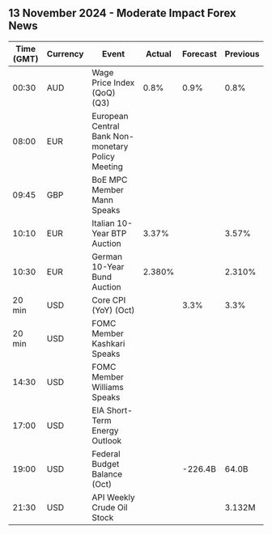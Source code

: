 ## 13 November 2024 - Moderate Impact Forex News

| Time (GMT) | Currency | Event | Actual | Forecast | Previous |
|------|----------|-------|--------|----------|----------|
| 00:30 | AUD | Wage Price Index (QoQ) (Q3) | 0.8% | 0.9% | 0.8% |
| 08:00 | EUR | European Central Bank Non-monetary Policy Meeting |  |  |  |
| 09:45 | GBP | BoE MPC Member Mann Speaks |  |  |  |
| 10:10 | EUR | Italian 10-Year BTP Auction | 3.37% |  | 3.57% |
| 10:30 | EUR | German 10-Year Bund Auction | 2.380% |  | 2.310% |
| 20 min | USD | Core CPI (YoY) (Oct) |  | 3.3% | 3.3% |
| 20 min | USD | FOMC Member Kashkari Speaks |  |  |  |
| 14:30 | USD | FOMC Member Williams Speaks |  |  |  |
| 17:00 | USD | EIA Short-Term Energy Outlook |  |  |  |
| 19:00 | USD | Federal Budget Balance (Oct) |  | -226.4B | 64.0B |
| 21:30 | USD | API Weekly Crude Oil Stock |  |  | 3.132M |
